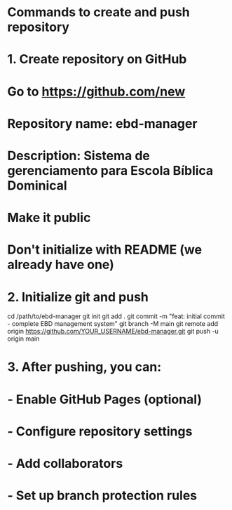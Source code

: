 # Commands to create and push repository

# 1. Create repository on GitHub
# Go to https://github.com/new
# Repository name: ebd-manager
# Description: Sistema de gerenciamento para Escola Bíblica Dominical
# Make it public
# Don't initialize with README (we already have one)

# 2. Initialize git and push
cd /path/to/ebd-manager
git init
git add .
git commit -m "feat: initial commit - complete EBD management system"
git branch -M main
git remote add origin https://github.com/YOUR_USERNAME/ebd-manager.git
git push -u origin main

# 3. After pushing, you can:
# - Enable GitHub Pages (optional)
# - Configure repository settings
# - Add collaborators
# - Set up branch protection rules